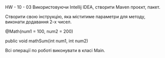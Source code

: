HW - 10 - 03
Використовуючи Intellij IDEA, створити Maven проєкт, пакет.

Створити свою інструкцію, яка міститиме параметри для методу, 
виконати додавання 2-х чисел.

@Math(num1 = 100, num2 = 200)

public void mathSum(int num1, int num2)

Всі операції по роботі виконувати в класі Main.